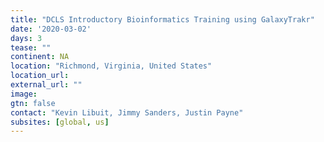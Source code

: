 ```yaml
---
title: "DCLS Introductory Bioinformatics Training using GalaxyTrakr"
date: '2020-03-02'
days: 3
tease: ""
continent: NA
location: "Richmond, Virginia, United States"
location_url:
external_url: ""
image: 
gtn: false
contact: "Kevin Libuit, Jimmy Sanders, Justin Payne"
subsites: [global, us]
---
```


